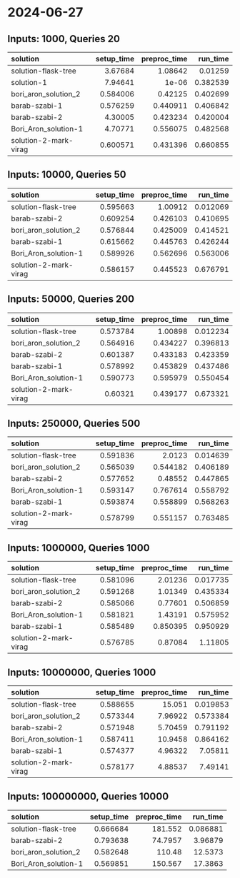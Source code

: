 # 2024-06-27

## Inputs: 1000, Queries 20

| solution              |   setup_time |   preproc_time |   run_time |
|:----------------------|-------------:|---------------:|-----------:|
| solution-flask-tree   |     3.67684  |       1.08642  |   0.01259  |
| solution-1            |     7.94641  |       1e-06    |   0.382539 |
| bori_aron_solution_2  |     0.584006 |       0.42125  |   0.402699 |
| barab-szabi-1         |     0.576259 |       0.440911 |   0.406842 |
| barab-szabi-2         |     4.30005  |       0.423234 |   0.420004 |
| Bori_Aron_solution-1  |     4.70771  |       0.556075 |   0.482568 |
| solution-2-mark-virag |     0.600571 |       0.431396 |   0.660855 |

## Inputs: 10000, Queries 50

| solution              |   setup_time |   preproc_time |   run_time |
|:----------------------|-------------:|---------------:|-----------:|
| solution-flask-tree   |     0.595663 |       1.00912  |   0.012069 |
| barab-szabi-2         |     0.609254 |       0.426103 |   0.410695 |
| bori_aron_solution_2  |     0.576844 |       0.425009 |   0.414521 |
| barab-szabi-1         |     0.615662 |       0.445763 |   0.426244 |
| Bori_Aron_solution-1  |     0.589926 |       0.562696 |   0.563006 |
| solution-2-mark-virag |     0.586157 |       0.445523 |   0.676791 |

## Inputs: 50000, Queries 200

| solution              |   setup_time |   preproc_time |   run_time |
|:----------------------|-------------:|---------------:|-----------:|
| solution-flask-tree   |     0.573784 |       1.00898  |   0.012234 |
| bori_aron_solution_2  |     0.564916 |       0.434227 |   0.396813 |
| barab-szabi-2         |     0.601387 |       0.433183 |   0.423359 |
| barab-szabi-1         |     0.578992 |       0.453829 |   0.437486 |
| Bori_Aron_solution-1  |     0.590773 |       0.595979 |   0.550454 |
| solution-2-mark-virag |     0.60321  |       0.439177 |   0.673321 |

## Inputs: 250000, Queries 500

| solution              |   setup_time |   preproc_time |   run_time |
|:----------------------|-------------:|---------------:|-----------:|
| solution-flask-tree   |     0.591836 |       2.0123   |   0.014639 |
| bori_aron_solution_2  |     0.565039 |       0.544182 |   0.406189 |
| barab-szabi-2         |     0.577652 |       0.48552  |   0.447865 |
| Bori_Aron_solution-1  |     0.593147 |       0.767614 |   0.558792 |
| barab-szabi-1         |     0.593874 |       0.558899 |   0.568263 |
| solution-2-mark-virag |     0.578799 |       0.551157 |   0.763485 |

## Inputs: 1000000, Queries 1000

| solution              |   setup_time |   preproc_time |   run_time |
|:----------------------|-------------:|---------------:|-----------:|
| solution-flask-tree   |     0.581096 |       2.01236  |   0.017735 |
| bori_aron_solution_2  |     0.591268 |       1.01349  |   0.435334 |
| barab-szabi-2         |     0.585066 |       0.77601  |   0.506859 |
| Bori_Aron_solution-1  |     0.581821 |       1.43191  |   0.575952 |
| barab-szabi-1         |     0.585489 |       0.850395 |   0.950929 |
| solution-2-mark-virag |     0.576785 |       0.87084  |   1.11805  |

## Inputs: 10000000, Queries 1000

| solution              |   setup_time |   preproc_time |   run_time |
|:----------------------|-------------:|---------------:|-----------:|
| solution-flask-tree   |     0.588655 |       15.051   |   0.019853 |
| bori_aron_solution_2  |     0.573344 |        7.96922 |   0.573384 |
| barab-szabi-2         |     0.571948 |        5.70459 |   0.791192 |
| Bori_Aron_solution-1  |     0.587411 |       10.9458  |   0.864162 |
| barab-szabi-1         |     0.574377 |        4.96322 |   7.05811  |
| solution-2-mark-virag |     0.578177 |        4.88537 |   7.49141  |

## Inputs: 100000000, Queries 10000

| solution             |   setup_time |   preproc_time |   run_time |
|:---------------------|-------------:|---------------:|-----------:|
| solution-flask-tree  |     0.666684 |       181.552  |   0.086881 |
| barab-szabi-2        |     0.793638 |        74.7957 |   3.96879  |
| bori_aron_solution_2 |     0.582648 |       110.48   |  12.5373   |
| Bori_Aron_solution-1 |     0.569851 |       150.567  |  17.3863   |